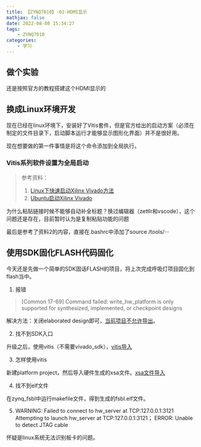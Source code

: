 ```yaml
---
title: 【ZYNQ7010】-02-HDMI显示
mathjax: false
date: 2022-08-08 15:34:27
tags:
    - ZYNQ7010
categories:
    - 学习
---
```


## 做个实验

还是按照官方的教程搭建这个HDMI显示的

## 换成Linux环境开发

现在已经在linux环境下，安装好了Vitis套件，但是官方给出的启动方案（必须在制定的文件目录下，启动脚本运行才能够显示图形化界面）并不是很好用。

现在想要做的第一件事情是将这个命令添加到全局执行。

### Vitis系列软件设置为全局启动

> 参考资料：
> 1. [Linux下快速启动Xilinx Vivado方法](https://juejin.cn/post/6844903886415740936)
> 2. [Ubuntu启动Xilinx Vivado](https://blog.csdn.net/qsczxcedczx/article/details/114101741)

为什么粘贴链接时候不能够自动补全标题？换过编辑器（zettlr和vscode），这个问题还是存在，目前暂时认为是复制粘贴功能的问题

最后是参考了资料2的内容，直接在.bashrc中添加了source /tools/···

## 使用SDK固化FLASH代码固化

今天还是先做一个简单的SDK固话FLASH的项目，将上次完成呼吸灯项目固化到flash当中。

1. 报错

> [Common 17-69] Command failed: write_hw_platform is only supported for synthesized, implemented, or checkpoint designs

解决方法：关闭elaborated design即可，[当前项目不允许导出](https://www.cnblogs.com/YYFaGe/p/14362187.html)。

2. 找不到SDK入口

升级之后，使用vitis（不需要vivado_sdk），[vitis导入](https://blog.csdn.net/a2267542848/article/details/115976597)

3. 怎样使用vitis

新建platform project，然后导入硬件生成的xsa文件。[xsa文件导入](https://blog.csdn.net/qq_31253859/article/details/112243552)

4. 找不到elf文件

在zynq_fsbl中运行makefile文件，得到生成的fsbl.elf文件。

5. WARNING: Failed to connect to hw_server at TCP:127.0.0.1:3121
Attempting to launch hw_server at TCP:127.0.0.1:3121； ERROR: Unable to detect JTAG cable

怀疑是linux系统无法识别板卡的问题。







